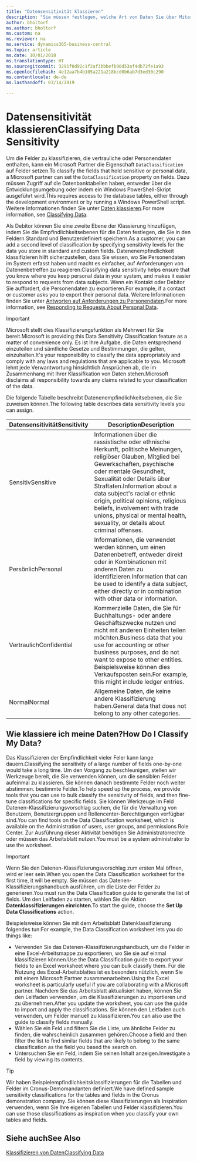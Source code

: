 ```yaml
---
title: "Datensensitivität klassieren"
description: "Sie müssen festlegen, welche Art von Daten Sie über Mitarbeiter speichern, sodass Sie sich auf Datenenbetreffanforderungen reagieren können."
author: bholtorf
ms.author: bholtorf
ms.custom: na
ms.reviewer: na
ms.service: dynamics365-business-central
ms.topic: article
ms.date: 10/01/2018
ms.translationtype: HT
ms.sourcegitcommit: 3291f0d92c1f2af3bbbefb90d53af4db72fe1a93
ms.openlocfilehash: 4e12aa7b4b105a221a218bcd0b6ab7d3ed30c290
ms.contentlocale: de-de
ms.lasthandoff: 03/14/2019

---
```


# <a name="classifying-data-sensitivity"></a><span data-ttu-id="bb935-103">Datensensitivität klassieren</span><span class="sxs-lookup"><span data-stu-id="bb935-103">Classifying Data Sensitivity</span></span>
<span data-ttu-id="bb935-104">Um die Felder zu klassifizieren, die vertrauliche oder Personendaten enthalten, kann ein Microsoft Partner die Eigenschaft ```DataClassification``` auf Felder setzen.</span><span class="sxs-lookup"><span data-stu-id="bb935-104">To classify the fields that hold sensitive or personal data, a Microsoft partner can set the ```DataClassification``` property on fields.</span></span> <span data-ttu-id="bb935-105">Dazu müssen Zugriff auf die Datenbanktabellen haben, entweder über die Entwicklungsumgebung oder indem ein Windows PowerShell-Skript ausgeführt wird.</span><span class="sxs-lookup"><span data-stu-id="bb935-105">This requires access to the database tables, either through the development environment or by running a Windows PowerShell script.</span></span> <span data-ttu-id="bb935-106">Weitere Informationen finden Sie unter [Daten klassieren](https://docs.microsoft.com/en-us/dynamics-nav/classifying-data).</span><span class="sxs-lookup"><span data-stu-id="bb935-106">For more information, see [Classifying Data](https://docs.microsoft.com/en-us/dynamics-nav/classifying-data).</span></span>  

<span data-ttu-id="bb935-107">Als Debitor können Sie eine zweite Ebene der Klassierung hinzufügen, indem Sie die Empfindlichkeitsebenen für die Daten festlegen, die Sie in den Feldern Standard und Benutzerdefiniert speichern.</span><span class="sxs-lookup"><span data-stu-id="bb935-107">As a customer, you can add a second level of classification by specifying sensitivity levels for the data you store in standard and custom fields.</span></span> <span data-ttu-id="bb935-108">Datenenempfindlichkeit klassifizieren hilft sicherzustellen, dass Sie wissen, wo Sie Personendaten im System erfasst haben und macht es einfacher, auf Anforderungen von Datenenbetreffen zu reagieren.</span><span class="sxs-lookup"><span data-stu-id="bb935-108">Classifying data sensitivity helps ensure that you know where you keep personal data in your system, and makes it easier to respond to requests from data subjects.</span></span> <span data-ttu-id="bb935-109">Wenn ein Kontakt oder Debitor Sie auffordert, die Personendaten zu exportieren.</span><span class="sxs-lookup"><span data-stu-id="bb935-109">For example, if a contact or customer asks you to export their personal data.</span></span> <span data-ttu-id="bb935-110">Weitere Informationen finden Sie unter [Antworten auf Anforderungen zu Personendaten](admin-responding-to-requests-about-personal-data.md).</span><span class="sxs-lookup"><span data-stu-id="bb935-110">For more information, see [Responding to Requests About Personal Data](admin-responding-to-requests-about-personal-data.md).</span></span>

> [!Important]
> <span data-ttu-id="bb935-111">Microsoft stellt dies Klassifizierungsfunktion als Mehrwert für Sie bereit.</span><span class="sxs-lookup"><span data-stu-id="bb935-111">Microsoft is providing this Data Sensitivity Classification feature as a matter of convenience only.</span></span> <span data-ttu-id="bb935-112">Es ist Ihre Aufgabe, die Daten entsprechend einzuteilen und sämtliche Gesetze und Bestimmungen, die gelten, einzuhalten.</span><span class="sxs-lookup"><span data-stu-id="bb935-112">It's your responsibility to classify the data appropriately and comply with any laws and regulations that are applicable to you.</span></span> <span data-ttu-id="bb935-113">Microsoft lehnt jede Verwantwortung hinsichtlich Ansprüchen ab, die im Zusammenhang mit Ihrer Klassifikation von Daten stehen.</span><span class="sxs-lookup"><span data-stu-id="bb935-113">Microsoft disclaims all responsibility towards any claims related to your classification of the data.</span></span>  

<span data-ttu-id="bb935-114">Die folgende Tabelle beschreibt Datenenempfindlichkeitsebenen, die Sie zuweisen können.</span><span class="sxs-lookup"><span data-stu-id="bb935-114">The following table describes data sensitivity levels you can assign.</span></span>

|<span data-ttu-id="bb935-115">Datensensitivität</span><span class="sxs-lookup"><span data-stu-id="bb935-115">Sensitivity</span></span>|<span data-ttu-id="bb935-116">Description</span><span class="sxs-lookup"><span data-stu-id="bb935-116">Description</span></span>|
|----|----|
|<span data-ttu-id="bb935-117">Sensitiv</span><span class="sxs-lookup"><span data-stu-id="bb935-117">Sensitive</span></span> | <span data-ttu-id="bb935-118">Informationen über die rassistische oder ethnische Herkunft, politische Meinungen, religiöser Glauben, Mitglied bei Gewerkschaften, psychische oder mentale Gesundheit, Sexualität oder Details über Straftaten.</span><span class="sxs-lookup"><span data-stu-id="bb935-118">Information about a data subject's racial or ethnic origin, political opinions, religious beliefs, involvement with trade unions, physical or mental health, sexuality, or details about criminal offenses.</span></span> |
|<span data-ttu-id="bb935-119">Persönlich</span><span class="sxs-lookup"><span data-stu-id="bb935-119">Personal</span></span> | <span data-ttu-id="bb935-120">Informationen, die verwendet werden können, um einen Datenenbetreff, entweder direkt oder in Kombinationen mit anderen Daten zu identifizieren.</span><span class="sxs-lookup"><span data-stu-id="bb935-120">Information that can be used to identify a data subject, either directly or in combination with other data or information.</span></span>|
|<span data-ttu-id="bb935-121">Vertraulich</span><span class="sxs-lookup"><span data-stu-id="bb935-121">Confidential</span></span> | <span data-ttu-id="bb935-122">Kommerzielle Daten, die Sie für Buchhaltungs- oder andere Geschäftszwecke nutzen und nicht mit anderen Einheiten teilen möchten.</span><span class="sxs-lookup"><span data-stu-id="bb935-122">Business data that you use for accounting or other business purposes, and do not want to expose to other entities.</span></span> <span data-ttu-id="bb935-123">Beispielsweise können dies Verkaufsposten sein.</span><span class="sxs-lookup"><span data-stu-id="bb935-123">For example, this might include ledger entries.</span></span>|
|<span data-ttu-id="bb935-124">Normal</span><span class="sxs-lookup"><span data-stu-id="bb935-124">Normal</span></span> | <span data-ttu-id="bb935-125">Allgemeine Daten, die keine andere Klassifizierung haben.</span><span class="sxs-lookup"><span data-stu-id="bb935-125">General data that does not belong to any other categories.</span></span>|

## <a name="how-do-i-classify-my-data"></a><span data-ttu-id="bb935-126">Wie klassiere ich meine Daten?</span><span class="sxs-lookup"><span data-stu-id="bb935-126">How Do I Classify My Data?</span></span>
<span data-ttu-id="bb935-127">Das Klassifizieren der Empfindlichkeit vieler Feler kann lange dauern.</span><span class="sxs-lookup"><span data-stu-id="bb935-127">Classifying the sensitivity of a large number of fields one-by-one would take a long time.</span></span> <span data-ttu-id="bb935-128">Um den Vorgang zu beschleunigen, stellen wir Werkzeuge bereit, die Sie verwenden können, um die sensiblen Felder aufeinmal zu klassieren. Sie können danach bestimmte Felder noch weiter abstimmen. bestimmte Felder.</span><span class="sxs-lookup"><span data-stu-id="bb935-128">To help speed up the process, we provide tools that you can use to bulk classify the sensitivity of fields, and then fine-tune classifications for specific fields.</span></span> <span data-ttu-id="bb935-129">Sie können Werkzeuge im Feld Datenen-Klassifizierungsvorschlag suchen, die für die Verwaltung von Benutzern, Benutzergruppen und Rollencenter-Berechtigungen verfügbar sind.</span><span class="sxs-lookup"><span data-stu-id="bb935-129">You can find tools on the Data Classification worksheet, which is available on the Administration of users, user groups, and permissions Role Center.</span></span> <span data-ttu-id="bb935-130">Zur Ausführung dieser Aktivität benötigen Sie Administratorrechte oder müssen das Arbeitsblatt nutzen.</span><span class="sxs-lookup"><span data-stu-id="bb935-130">You must be a system administrator to use the worksheet.</span></span>

> [!Important]
> <span data-ttu-id="bb935-131">Wenn Sie den Datenen-Klassifizierungsvorschlag zum ersten Mal öffnen, wird er leer sein.</span><span class="sxs-lookup"><span data-stu-id="bb935-131">When you open the Data Classification worksheet for the first time, it will be empty.</span></span> <span data-ttu-id="bb935-132">Sie müssen das Datenen-Klassifizierungshandbuch ausführen, um die Liste der Felder zu generieren.</span><span class="sxs-lookup"><span data-stu-id="bb935-132">You must run the Data Classification guide to generate the list of fields.</span></span> <span data-ttu-id="bb935-133">Um den Leitfaden zu starten, wählen Sie die Aktion **Datenklassifizierungen einrichten**.</span><span class="sxs-lookup"><span data-stu-id="bb935-133">To start the guide, choose the **Set Up Data Classifications** action.</span></span>

<span data-ttu-id="bb935-134">Beispielsweise können Sie mit dem Arbeitsblatt Datenklassifizierung folgendes tun:</span><span class="sxs-lookup"><span data-stu-id="bb935-134">For example, the Data Classification worksheet lets you do things like:</span></span>  

* <span data-ttu-id="bb935-135">Verwenden Sie das Datenen-Klassifizierungshandbuch, um die Felder in eine Excel-Arbeitsmappe zu exportieren, wo Sie sie auf einmal klassifizieren können.</span><span class="sxs-lookup"><span data-stu-id="bb935-135">Use the Data Classification guide to export your fields to an Excel worksheet where you can bulk classify them.</span></span> <span data-ttu-id="bb935-136">Für die Nutzung des Excel-Arbeitsblattes ist es besonders nützlich, wenn Sie mit einem Microsoft Partner zusammenarbeiten.</span><span class="sxs-lookup"><span data-stu-id="bb935-136">Using the Excel worksheet is particularly useful if you are collaborating with a Microsoft partner.</span></span> <span data-ttu-id="bb935-137">Nachdem Sie das Arbeitsblatt aktualisiert haben, können Sie den Leitfaden verwenden, um die Klassifizierungen zu importieren und zu übernehmen.</span><span class="sxs-lookup"><span data-stu-id="bb935-137">After you update the worksheet, you can use the guide to import and apply the classifications.</span></span> <span data-ttu-id="bb935-138">Sie können den Leitfaden auch verwenden, um Felder manuell zu klassifizieren.</span><span class="sxs-lookup"><span data-stu-id="bb935-138">You can also use the guide to classify fields manually.</span></span>  
* <span data-ttu-id="bb935-139">Wählen Sie ein Feld und filtern Sie die Liste, um ähnliche Felder zu finden, die wahrscheinlich zusammen gehören.</span><span class="sxs-lookup"><span data-stu-id="bb935-139">Choose a field and then filter the list to find similar fields that are likely to belong to the same classification as the field you based the search on.</span></span>  
* <span data-ttu-id="bb935-140">Untersuchen Sie ein Feld, indem Sie seinen Inhalt anzeigen.</span><span class="sxs-lookup"><span data-stu-id="bb935-140">Investigate a field by viewing its contents.</span></span>  

> [!Tip]
> <span data-ttu-id="bb935-141">Wir haben Beispielempfindlichkeitsklassifizierungen für die Tabellen und Felder im Cronus-Demomandanten definiert.</span><span class="sxs-lookup"><span data-stu-id="bb935-141">We have defined sample sensitivity classifications for the tables and fields in the Cronus demonstration company.</span></span> <span data-ttu-id="bb935-142">Sie können diese Klassifizierungen als Inspiration verwenden, wenn Sie Ihre eigenen Tabellen und Felder klassifizieren.</span><span class="sxs-lookup"><span data-stu-id="bb935-142">You can use those classifications as inspiration when you classify your own tables and fields.</span></span>

## <a name="see-also"></a><span data-ttu-id="bb935-143">Siehe auch</span><span class="sxs-lookup"><span data-stu-id="bb935-143">See Also</span></span>
[<span data-ttu-id="bb935-144">Klassifizieren von Daten</span><span class="sxs-lookup"><span data-stu-id="bb935-144">Classifying Data</span></span>](https://docs.microsoft.com/en-us/dynamics-nav/classifying-data)  

